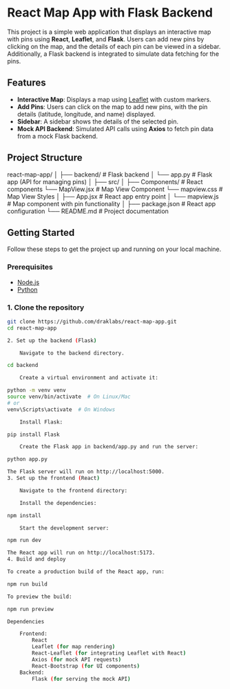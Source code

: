 # React Map App with Flask Backend

This project is a simple web application that displays an interactive map with pins using **React**, **Leaflet**, and **Flask**. Users can add new pins by clicking on the map, and the details of each pin can be viewed in a sidebar. Additionally, a Flask backend is integrated to simulate data fetching for the pins.

## Features

- **Interactive Map**: Displays a map using [Leaflet](https://leafletjs.com/) with custom markers.
- **Add Pins**: Users can click on the map to add new pins, with the pin details (latitude, longitude, and name) displayed.
- **Sidebar**: A sidebar shows the details of the selected pin.
- **Mock API Backend**: Simulated API calls using **Axios** to fetch pin data from a mock Flask backend.

## Project Structure

react-map-app/
│
├── backend/               # Flask backend
│   └── app.py             # Flask app (API for managing pins)
│
├── src/
│    ├── Components/    # React components
         └── MapView.jsx # Map View Component
         └── mapview.css # Map View Styles
│    ├── App.jsx         # React app entry point
│    └── mapview.js     # Map component with pin functionality
│
├── package.json           # React app configuration
└── README.md              # Project documentation


## Getting Started

Follow these steps to get the project up and running on your local machine.

### Prerequisites

- [Node.js](https://nodejs.org/)
- [Python](https://www.python.org/downloads/)

### 1. Clone the repository

```bash
git clone https://github.com/draklabs/react-map-app.git
cd react-map-app

2. Set up the backend (Flask)

    Navigate to the backend directory.

cd backend

    Create a virtual environment and activate it:

python -m venv venv
source venv/bin/activate  # On Linux/Mac
# or
venv\Scripts\activate  # On Windows

    Install Flask:

pip install Flask

    Create the Flask app in backend/app.py and run the server:

python app.py

The Flask server will run on http://localhost:5000.
3. Set up the frontend (React)

    Navigate to the frontend directory:

    Install the dependencies:

npm install

    Start the development server:

npm run dev

The React app will run on http://localhost:5173.
4. Build and deploy

To create a production build of the React app, run:

npm run build

To preview the build:

npm run preview

Dependencies

    Frontend:
        React
        Leaflet (for map rendering)
        React-Leaflet (for integrating Leaflet with React)
        Axios (for mock API requests)
        React-Bootstrap (for UI components)
    Backend:
        Flask (for serving the mock API)
